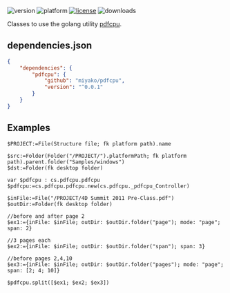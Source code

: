 ![version](https://img.shields.io/badge/version-20%2B-E23089)
![platform](https://img.shields.io/static/v1?label=platform&message=mac-intel%20|%20mac-arm%20|%20win-64&color=blue)
[![license](https://img.shields.io/github/license/miyako/4d-class-pdfcpu)](LICENSE)
![downloads](https://img.shields.io/github/downloads/miyako/4d-class-pdfcpu/total)

Classes to use the golang utility [pdfcpu](https://pdfcpu.io).

## dependencies.json

```json
{
	"dependencies": {
		"pdfcpu": {
			"github": "miyako/pdfcpu",
			"version": "^0.0.1"
		}
	}
}
```

## Examples

```4d
$PROJECT:=File(Structure file; fk platform path).name

$src:=Folder(Folder("/PROJECT/").platformPath; fk platform path).parent.folder("Samples/windows")
$dst:=Folder(fk desktop folder)

var $pdfcpu : cs.pdfcpu.pdfcpu
$pdfcpu:=cs.pdfcpu.pdfcpu.new(cs.pdfcpu._pdfcpu_Controller)

$inFile:=File("/PROJECT/4D Summit 2011 Pre-Class.pdf")
$outDir:=Folder(fk desktop folder)

//before and after page 2
$ex1:={inFile: $inFile; outDir: $outDir.folder("page"); mode: "page"; span: 2}

//3 pages each
$ex2:={inFile: $inFile; outDir: $outDir.folder("span"); span: 3}

//before pages 2,4,10
$ex3:={inFile: $inFile; outDir: $outDir.folder("pages"); mode: "page"; span: [2; 4; 10]}

$pdfcpu.split([$ex1; $ex2; $ex3])
```
